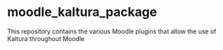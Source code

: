 moodle_kaltura_package
======================

This repository contains the various Moodle plugins that allow the use of Kaltura throughout Moodle